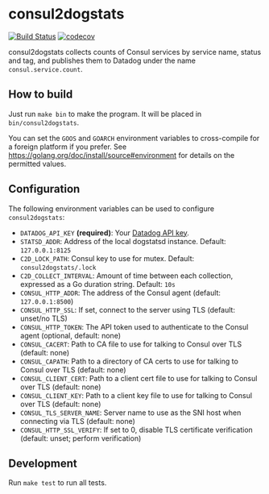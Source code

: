 consul2dogstats
===============

[![Build Status](https://travis-ci.org/zendesk/consul2dogstats.svg?branch=master)](https://travis-ci.org/zendesk/consul2dogstats) [![codecov](https://codecov.io/gh/zendesk/consul2dogstats/branch/master/graph/badge.svg)](https://codecov.io/gh/zendesk/consul2dogstats)

consul2dogstats collects counts of Consul services by service name, status and
tag, and publishes them to Datadog under the name `consul.service.count`.

How to build
------------

Just run `make bin` to make the program.  It will be placed in `bin/consul2dogstats`.

You can set the `GOOS` and `GOARCH` environment variables to cross-compile for
a foreign platform if you prefer.  See
https://golang.org/doc/install/source#environment for details on the permitted
values.

Configuration
-------------

The following environment variables can be used to configure `consul2dogstats`:

* `DATADOG_API_KEY` **(required)**: Your [Datadog API key](https://app.datadoghq.com/account/settings#api).
* `STATSD_ADDR`: Address of the local dogstatsd instance.
  Default: `127.0.0.1:8125`
* `C2D_LOCK_PATH`: Consul key to use for mutex.
  Default: `consul2dogstats/.lock`
* `C2D_COLLECT_INTERVAL`: Amount of time between each collection, expressed as
   a Go duration string.  Default: `10s`
* `CONSUL_HTTP_ADDR`: The address of the Consul agent (default: `127.0.0.1:8500`)
* `CONSUL_HTTP_SSL`: If set, connect to the server using TLS (default: unset/no TLS)
* `CONSUL_HTTP_TOKEN`: The API token used to authenticate to the Consul agent (optional, default: none)
* `CONSUL_CACERT`: Path to CA file to use for talking to Consul over TLS (default: none)
* `CONSUL_CAPATH`: Path to a directory of CA certs to use for talking to Consul over TLS (default: none)
* `CONSUL_CLIENT_CERT`: Path to a client cert file to use for talking to Consul over TLS (default: none)
* `CONSUL_CLIENT_KEY`: Path to a client key file to use for talking to Consul over TLS (default: none)
* `CONSUL_TLS_SERVER_NAME`: Server name to use as the SNI host when connecting via TLS (default: none)
* `CONSUL_HTTP_SSL_VERIFY`: If set to 0, disable TLS certificate verification (default: unset; perform verification)

Development
-----------

Run `make test` to run all tests.
